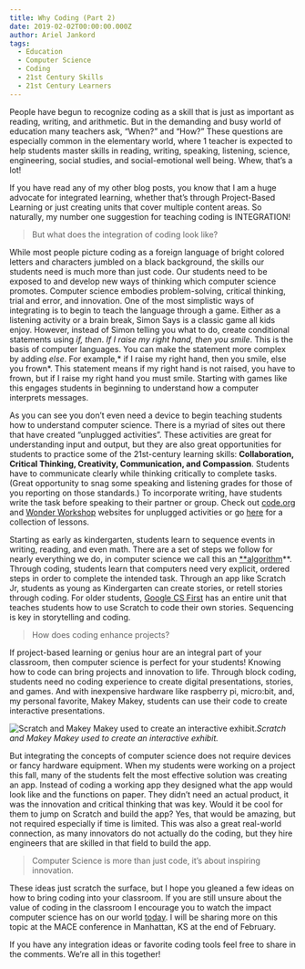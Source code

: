 ```yaml
---
title: Why Coding (Part 2)
date: 2019-02-02T00:00:00.000Z
author: Ariel Jankord
tags:
  - Education
  - Computer Science
  - Coding
  - 21st Century Skills
  - 21st Century Learners
---
```


People have begun to recognize coding as a skill that is just as important as reading, writing, and arithmetic. But in the demanding and busy world of education many teachers ask, “When?” and “How?” These questions are especially common in the elementary world, where 1 teacher is expected to help students master skills in reading, writing, speaking, listening, science, engineering, social studies, and social-emotional well being.
Whew, that’s a lot!

If you have read any of my other blog posts, you know that I am a huge advocate for integrated learning, whether that’s through Project-Based Learning or just creating units that cover multiple content areas. So naturally, my number one suggestion for teaching coding is INTEGRATION!
> But what does the integration of coding look like?

While most people picture coding as a foreign language of bright colored letters and characters jumbled on a black background, the skills our students need is much more than just code. Our students need to be exposed to and develop new ways of thinking which computer science promotes. Computer science embodies problem-solving, critical thinking, trial and error, and innovation. One of the most simplistic ways of integrating is to begin to teach the language through a game. Either as a listening activity or a brain break, Simon Says is a classic game all kids enjoy. However, instead of Simon telling you what to do, create conditional statements using *if, then*. *If I raise my right hand, then you smile*. This is the basis of computer languages. You can make the statement more complex by adding *else*. For example,* if I raise my right hand, then you smile, else you frown*. This statement means if my right hand is not raised, you have to frown, but if I raise my right hand you must smile. Starting with games like this engages students in beginning to understand how a computer interprets messages.

As you can see you don’t even need a device to begin teaching students how to understand computer science. There is a myriad of sites out there that have created “unplugged activities”. These activities are great for understanding input and output, but they are also great opportunities for students to practice some of the 21st-century learning skills: **Collaboration, Critical Thinking, Creativity, Communication, and Compassion**. Students have to communicate clearly while thinking critically to complete tasks. (Great opportunity to snag some speaking and listening grades for those of you reporting on those standards.) To incorporate writing, have students write the task before speaking to their partner or group. Check out [code.org](https://code.org/) and [Wonder Workshop](https://www.makewonder.com/) websites for unplugged activities or go [here](https://code.org/curriculum/unplugged) for a collection of lessons.

Starting as early as kindergarten, students learn to sequence events in writing, reading, and even math. There are a set of steps we follow for nearly everything we do, in computer science we call this an [**algorithm](https://www.tynker.com/blog/articles/ideas-and-tips/how-to-explain-algorithms-to-kids/)**. Through coding, students learn that computers need very explicit, ordered steps in order to complete the intended task. Through an app like Scratch Jr, students as young as Kindergarten can create stories, or retell stories through coding. For older students, [Google CS First](https://csfirst.withgoogle.com/clubplan/storytelling) has an entire unit that teaches students how to use Scratch to code their own stories. Sequencing is key in storytelling and coding.
> How does coding enhance projects?

If project-based learning or genius hour are an integral part of your classroom, then computer science is perfect for your students! Knowing how to code can bring projects and innovation to life. Through block coding, students need no coding experience to create digital presentations, stories, and games. And with inexpensive hardware like raspberry pi, micro:bit, and, my personal favorite, Makey Makey, students can use their code to create interactive presentations.

![Scratch and Makey Makey used to create an interactive exhibit.](../../static/img/why-coding-part-2.jpeg)*Scratch and Makey Makey used to create an interactive exhibit.*

But integrating the concepts of computer science does not require devices or fancy hardware equipment. When my students were working on a project this fall, many of the students felt the most effective solution was creating an app. Instead of coding a working app they designed what the app would look like and the functions on paper. They didn’t need an actual product, it was the innovation and critical thinking that was key. Would it be cool for them to jump on Scratch and build the app? Yes, that would be amazing, but not required especially if time is limited. This was also a great real-world connection, as many innovators do not actually do the coding, but they hire engineers that are skilled in that field to build the app.
> Computer Science is more than just code, it’s about inspiring innovation.

These ideas just scratch the surface, but I hope you gleaned a few ideas on how to bring coding into your classroom. If you are still unsure about the value of coding in the classroom I encourage you to watch the impact computer science has on our world [today](https://www.youtube.com/watch?v=QvyTEx1wyOY&t=2s). I will be sharing more on this topic at the MACE conference in Manhattan, KS at the end of February.

If you have any integration ideas or favorite coding tools feel free to share in the comments. We’re all in this together!
